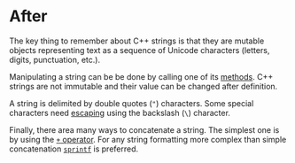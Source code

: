 # After

The key thing to remember about C++ strings is that they are mutable objects representing text as a sequence of Unicode characters (letters, digits, punctuation, etc.).

Manipulating a string can be be done by calling one of its [methods][methods]. C++ strings are not immutable and their value can be changed after definition.

A string is delimited by double quotes (`"`) characters. Some special characters need [escaping][escaping] using the backslash (`\`) character.

Finally, there area many ways to concatenate a string. The simplest one is by using the [`+` operator][cpp-reference-string-concatenation]. For any string formatting more complex than simple concatenation [`sprintf`][cpp-reference-printf] is preferred.

[methods]: https://en.cppreference.com/w/cpp/string/basic_string
[escaping]: https://en.cppreference.com/w/cpp/language/escape
[cpp-reference-string-concatenation]: https://en.cppreference.com/w/cpp/string/basic_string/operator%2B
[cpp-reference-printf]: https://en.cppreference.com/w/cpp/io/c/fprintf
